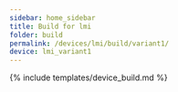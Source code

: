 ```yaml
---
sidebar: home_sidebar
title: Build for lmi
folder: build
permalink: /devices/lmi/build/variant1/
device: lmi_variant1
---
```

{% include templates/device_build.md %}
